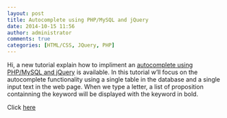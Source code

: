 ```yaml
---
layout: post
title: Autocomplete using PHP/MySQL and jQuery
date: 2014-10-15 11:56
author: administrator
comments: true
categories: [HTML/CSS, JQuery, PHP]
---
```

Hi, a new tutorial explain how to impliment an <a title="autocomplete using PHP/MySQL and jQuery" href="http://www.bewebdeveloper.com/tutorial-about-autocomplete-using-php-mysql-and-jquery">autocomplete using PHP/MySQL and jQuery</a> is available. In this tutorial w’ll focus on the autocomplete functionality using a single table in the database and a single input text in the web page. When we type a letter, a list of proposition containning the keyword will be displayed with the keyword in bold.

Click <a href="http://www.bewebdeveloper.com/tutorial-about-autocomplete-using-php-mysql-and-jquery" target="_blank">here</a>
